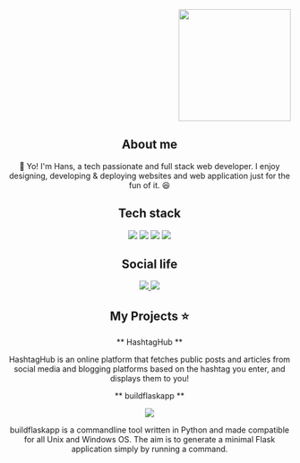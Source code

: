 <div align="right">
    <img src="https://pluspng.com/img-png/dragon-png-green-dragon-png-images-free-drago-picture-1506.png" width="200">
</div>

<div align="center">

## About me

:wave: Yo! I'm Hans, a tech passionate and full stack web developer. I enjoy designing, developing & deploying websites and web application just for the fun of it. :satisfied:

## Tech stack
<img src="https://cdn4.iconfinder.com/data/icons/logos-brands-5/24/flask-256.png">
<img src="https://cdn4.iconfinder.com/data/icons/logos-3/600/React.js_logo-256.png">
<img src="https://cdn4.iconfinder.com/data/icons/logos-3/512/mongodb-2-256.png">
<img src="https://cdn3.iconfinder.com/data/icons/logos-and-brands-adobe/512/267_Python-256.png">

## Social life

<a href="https://twitter.com/akhilmaulloo">
<img src="https://cdn3.iconfinder.com/data/icons/social-media-chamfered-corner/154/twitter-256.png">
</a>
<a href="https://linkedin.com/in/akhilmaulloo">
<img src="https://cdn0.iconfinder.com/data/icons/social-flat-rounded-rects/512/linkedin-256.png">
</a>

## My Projects :star:

** HashtagHub **

HashtagHub is an online platform that fetches public posts and articles from social media and blogging platforms based on the hashtag you enter, and displays them to you!

** buildflaskapp **

<a href="https://github.com/buildflaskapp/buildflaskapp/stargazers"><img src="https://img.shields.io/github/buildflaskapp/buildflaskapp" atl="Stars"></a>

buildflaskapp is a commandline tool written in Python and made compatible for all Unix and Windows OS. The aim is to generate a minimal Flask application simply by running a command.

</div>